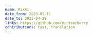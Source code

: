 ```yaml
---
name: Rikki
date_from: 2023-01-11
date_to: 2025-04-29
links: https://github.com/eirisocherry
contributions: test, translation
---
```

